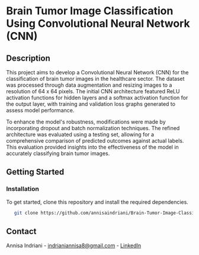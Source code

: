 # Brain Tumor Image Classification Using Convolutional Neural Network (CNN)
## Description
This project aims to develop a Convolutional Neural Network (CNN) for the classification of brain tumor images in the healthcare sector. The dataset was processed through data augmentation and resizing images to a resolution of 64 x 64 pixels. The initial CNN architecture featured ReLU activation functions for hidden layers and a softmax activation function for the output layer, with training and validation loss graphs generated to assess model performance.

To enhance the model's robustness, modifications were made by incorporating dropout and batch normalization techniques. The refined architecture was evaluated using a testing set, allowing for a comprehensive comparison of predicted outcomes against actual labels. This evaluation provided insights into the effectiveness of the model in accurately classifying brain tumor images.

## Getting Started

### Installation
To get started, clone this repository and install the required dependencies.
```bash
   git clone https://github.com/annisaindriani/Brain-Tumor-Image-Classification-Using-Convolutional-Neural-Network-CNN-.git
```

## Contact
Annisa Indriani - indrianiannisa8@gmail.com - [LinkedIn](https://www.linkedin.com/in/annisaindriani)
